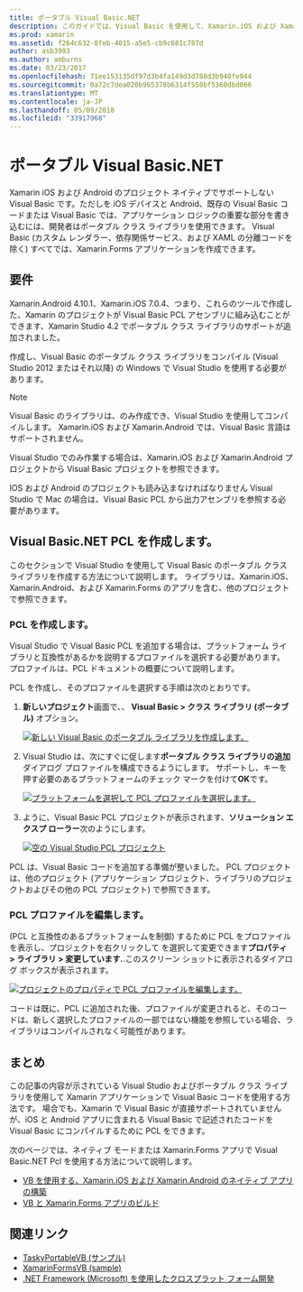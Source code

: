 ```yaml
---
title: ポータブル Visual Basic.NET
description: このガイドでは、Visual Basic を使用して、Xamarin.iOS および Xamarin.Android を対象とするソリューションで使用できるポータブル クラス ライブラリ (PCL) プロジェクトを作成する方法を説明します。
ms.prod: xamarin
ms.assetid: f264c632-8feb-4015-a5e5-cb9c681c787d
author: asb3993
ms.author: amburns
ms.date: 03/23/2017
ms.openlocfilehash: 71ee153135df97d3b4fa149d3d788d3b940fe944
ms.sourcegitcommit: 0a72c7dea020b965378b6314f558bf5360dbd066
ms.translationtype: MT
ms.contentlocale: ja-JP
ms.lasthandoff: 05/09/2018
ms.locfileid: "33917968"
---
```

# <a name="portable-visual-basicnet"></a>ポータブル Visual Basic.NET

Xamarin iOS および Android のプロジェクト ネイティブでサポートしない Visual Basic です。ただしを iOS デバイスと Android、既存の Visual Basic コードまたは Visual Basic では、アプリケーション ロジックの重要な部分を書き込むには、開発者はポータブル クラス ライブラリを使用できます。 Visual Basic (カスタム レンダラー、依存関係サービス、および XAML の分離コードを除く) すべてでは、Xamarin.Forms アプリケーションを作成できます。

## <a name="requirements"></a>要件

Xamarin.Android 4.10.1、Xamarin.iOS 7.0.4、つまり、これらのツールで作成した、Xamarin のプロジェクトが Visual Basic PCL アセンブリに組み込むことができます、Xamarin Studio 4.2 でポータブル クラス ライブラリのサポートが追加されました。

作成し、Visual Basic のポータブル クラス ライブラリをコンパイル (Visual Studio 2012 またはそれ以降) の Windows で Visual Studio を使用する必要があります。

> [!NOTE]
> Visual Basic のライブラリは、のみ作成でき、Visual Studio を使用してコンパイルします。 Xamarin.iOS および Xamarin.Android では、Visual Basic 言語はサポートされません。
>
> Visual Studio でのみ作業する場合は、Xamarin.iOS および Xamarin.Android プロジェクトから Visual Basic プロジェクトを参照できます。
>
> IOS および Android のプロジェクトも読み込まなければなりません Visual Studio で Mac の場合は、Visual Basic PCL から出力アセンブリを参照する必要があります。


## <a name="creating-a-visual-basicnet-pcl"></a>Visual Basic.NET PCL を作成します。

このセクションで Visual Studio を使用して Visual Basic のポータブル クラス ライブラリを作成する方法について説明します。
ライブラリは、Xamarin.iOS、Xamarin.Android、および Xamarin.Forms のアプリを含む、他のプロジェクトで参照できます。

### <a name="creating-a-pcl"></a>PCL を作成します。

Visual Studio で Visual Basic PCL を追加する場合は、プラットフォーム ライブラリと互換性があるかを説明するプロファイルを選択する必要があります。 プロファイルは、PCL ドキュメントの概要について説明します。

PCL を作成し、そのプロファイルを選択する手順は次のとおりです。

1.  **新しいプロジェクト**画面で、、 **Visual Basic > クラス ライブラリ (ポータブル)** オプション。

    [![](images/image1-sml.png "新しい Visual Basic のポータブル ライブラリを作成します。")](images/image1.png#lightbox)

1.  Visual Studio は、次にすぐに促します**ポータブル クラス ライブラリの追加**ダイアログ プロファイルを構成できるようにします。 サポートし、キーを押す必要のあるプラットフォームのチェック マークを付けて**OK**です。

    [![](images/image2-sml.png "プラットフォームを選択して PCL プロファイルを選択します。")](images/image2.png#lightbox)

1.  ように、Visual Basic PCL プロジェクトが表示されます、**ソリューション エクスプ ローラー**次のようにします。

    [![](images/image3-sml.png "空の Visual Studio PCL プロジェクト")](images/image3.png#lightbox)


PCL は、Visual Basic コードを追加する準備が整いました。 PCL プロジェクトは、他のプロジェクト (アプリケーション プロジェクト、ライブラリのプロジェクトおよびその他の PCL プロジェクト) で参照できます。

### <a name="editing-the-pcl-profile"></a>PCL プロファイルを編集します。

(PCL と互換性のあるプラットフォームを制御) するために PCL をプロファイルを表示し、プロジェクトを右クリックして を選択して変更できます**プロパティ > ライブラリ > 変更しています.**.このスクリーン ショットに表示されるダイアログ ボックスが表示されます。

 [![](images/image4-sml.png "プロジェクトのプロパティで PCL プロファイルを編集します。")](images/image4.png#lightbox)

コードは既に、PCL に追加された後、プロファイルが変更されると、そのコードは、新しく選択したプロファイルの一部ではない機能を参照している場合、ライブラリはコンパイルされなく可能性があります。


## <a name="summary"></a>まとめ

この記事の内容が示されている Visual Studio およびポータブル クラス ライブラリを使用して Xamarin アプリケーションで Visual Basic コードを使用する方法です。 場合でも、Xamarin で Visual Basic が直接サポートされていませんが、iOS と Android アプリに含まれる Visual Basic で記述されたコードを Visual Basic にコンパイルするために PCL をできます。

次のページでは、ネイティブ モードまたは Xamarin.Forms アプリで Visual Basic.NET Pcl を使用する方法について説明します。

- [VB を使用する、Xamarin.iOS および Xamarin.Android のネイティブ アプリの構築](native-apps.md)
- [VB と Xamarin.Forms アプリのビルド](xamarin-forms.md)


## <a name="related-links"></a>関連リンク

- [TaskyPortableVB (サンプル)](https://github.com/xamarin/mobile-samples/tree/master/VisualBasic/TaskyPortableVB)
- [XamarinFormsVB (sample)](https://github.com/xamarin/mobile-samples/tree/master/VisualBasic/XamarinFormsVB)
- [.NET Framework (Microsoft) を使用したクロスプラット フォーム開発](http://msdn.microsoft.com/library/gg597391(v=vs.110).aspx)
